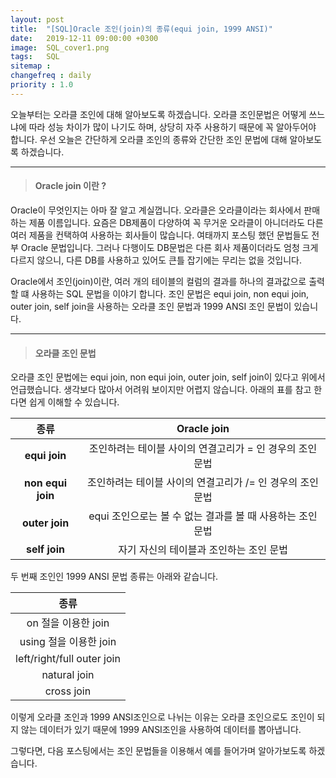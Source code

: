 ```yaml
---
layout: post
title:  "[SQL]Oracle 조인(join)의 종류(equi join, 1999 ANSI)"
date:   2019-12-11 09:00:00 +0300
image:  SQL_cover1.png
tags:   SQL
sitemap :
changefreq : daily
priority : 1.0
---
```


오늘부터는 오라클 조인에 대해 알아보도록 하겠습니다. 오라클 조인문법은 어떻게 쓰느냐에 따라 성능 차이가 많이 나기도 하며, 상당히 자주 사용하기 때문에 꼭 알아두어야 합니다. 우선 오늘은 간단하게 오라클 조인의 종류와 간단한 조인 문법에 대해 알아보도록 하겠습니다. 

----------


> #### Oracle join 이란 ?  

Oracle이 무엇인지는 아마 잘 알고 계실껍니다. 오라클은 오라클이라는 회사에서 판매하는 제품 이름입니다. 요즘은 DB제품이 다양하여 꼭 무거운 오라클이 아니더라도 다른 여러 제품을 컨택하여 사용하는 회사들이 많습니다. 여태까지 포스팅 했던 문법들도 전부 Oracle 문법입니다. 그러나 다행이도 DB문법은 다른 회사 제품이더라도 엄청 크게 다르지 않으니, 다른 DB를 사용하고 있어도 큰틀 잡기에는 무리는 없을 것입니다. 

Oracle에서 조인(join)이란, 여러 개의 테이블의 컬럼의 결과를 하나의 결과값으로 출력할 떄 사용하는 SQL 문법을 이야기 합니다. 조인 문법은 equi join, non equi join, outer join, self join을 사용하는 오라클 조인 문법과 1999 ANSI 조인 문법이 있습니다. 


--------------

> #### 오라클 조인 문법  

오라클 조인 문법에는  equi join, non equi join, outer join, self join이 있다고 위에서 언급했습니다. 생각보다 많아서 어려워 보이지만 어렵지 않습니다. 아래의 표를 참고 한다면 쉽게 이해할 수 있습니다.  

|  <center> 종류 </center> |  <center>Oracle join </center> | 
|:--------:|:--------:|
|**equi join**| <center>조인하려는 테이블 사이의 연결고리가 = 인 경우의 조인 문법</center> |
|**non equi join**| <center>조인하려는 테이블 사이의 연결고리가 /= 인 경우의 조인 문법</center> |
|**outer join**| <center>equi 조인으로는 볼 수 없는 결과를 볼 때 사용하는 조인 문법</center> |
|**self join**| <center>자기 자신의 테이블과 조인하는 조인 문법</center> |

두 번째 조인인 1999 ANSI 문법 종류는 아래와 같습니다. 

|  <center> 종류 </center> | 
|:--------:|
|on 절을 이용한 join|
|using 절을 이용한  join|
|left/right/full outer join|
|natural join|
|cross join|


이렇게 오라클 조인과 1999 ANSI조인으로 나뉘는 이유는 오라클 조인으로도 조인이 되지 않는 데이터가 있기 때문에 1999 ANSI조인을 사용하여 데이터를 뽑아냅니다.

그렇다면, 다음 포스팅에서는 조인 문법들을 이용해서 예를 들어가며 알아가보도록 하겠습니다. 

